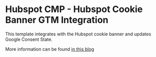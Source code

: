 # Hubspot CMP - Hubspot Cookie Banner GTM Integration
This template integrates with the Hubspot cookie banner and updates Google Consent State.

More information can be found [in this blog](https://avoy.me/blog/hubspot-cmp)
